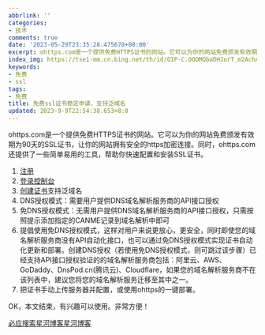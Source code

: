 ```yaml
---
abbrlink: ''
categories:
- 技术
comments: true
date: '2023-05-29T23:35:28.475670+08:00'
excerpt: ohttps.com是一个提供免费HTTPS证书的网站。它可以为你的网站免费颁发有效期为90天的SSL证书，让你的网站拥有安全的https加密连接。同时，ohttps.com还提供了一些简单易用的工具，帮助你快速配置和安装SSL证书。  注册 登录控制台 创建证书支持泛域名 DNS授权模式：需要用户提供DNS域名解析服务商的API接口授权 免DNS授权模式：无需用户提供DNS域名解析服务商的API...
index_img: https://tse1-mm.cn.bing.net/th/id/OIP-C.OOOMQbaDHJurT_m2AchAXwHaEH?pid=ImgDet&rs=1
keywords:
- 免费
- ssl
tags:
- 免费
title: 免费ssl证书稳定申请，支持泛域名
updated: 2023-9-9T22:54:38.653+8:0
---
```

ohttps.com是一个提供免费HTTPS证书的网站。它可以为你的网站免费颁发有效期为90天的SSL证书，让你的网站拥有安全的https加密连接。同时，ohttps.com还提供了一些简单易用的工具，帮助你快速配置和安装SSL证书。

1. [注册](https://www.ohttps.com?invitationCode=3ejqm8pegjrgd7no/)
2. [登录控制台](https://ohttps.com/monitor/dashboard)
3. [创建证书](https://ohttps.com/guide/createcertificate)支持泛域名
4. DNS授权模式：需要用户提供DNS域名解析服务商的API接口授权
5. 免DNS授权模式：无需用户提供DNS域名解析服务商的API接口授权，只需按照提示添加指定的CANME记录到域名解析中即可
6. 提倡使用免DNS授权模式，这样对用户来说更放心，更安全，同时即使您的域名解析服务商没有API自动化接口，也可以通过免DNS授权模式实现证书自动化更新和部署。创建DNS授权（若使用免DNS授权模式，则可跳过该步骤）已经支持API接口授权验证的的域名解析服务商包括：阿里云、AWS、GoDaddy、DnsPod.cn(腾讯云)、Cloudflare，如果您的域名解析服务商不在该列表中，建议您将您的域名解析服务迁移至其中之一。
7. 把证书手动上传服务器并配置，或使用ohttps的一键部署。

OK，本文结束，有兴趣可以使用。非常方便！

[必应搜索星河博客](https://cn.bing.com/search?q=%E6%98%9F%E6%B2%B3%E5%8D%9A%E5%AE%A2)[星河博客](https://www.fuzhihao.cn)
